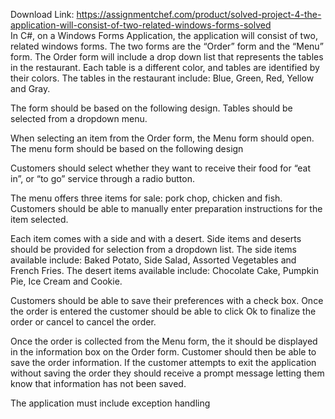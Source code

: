 Download Link: https://assignmentchef.com/product/solved-project-4-the-application-will-consist-of-two-related-windows-forms-solved
<br>
In C#, on a Windows Forms Application, the application will consist of two, related windows forms.  The two forms are the “Order” form and the “Menu” form.  The Order form will include a drop down list that represents the tables in the restaurant.  Each table is a different color, and tables are identified by their colors.  The tables in the restaurant include:  Blue, Green, Red, Yellow and Gray.

The form should be based on the following design.  Tables should be selected from a dropdown menu.

When selecting an item from the Order form, the Menu form should open.  The menu form should be based on the following design




Customers should select whether they want to receive their food for “eat in”, or “to go” service through a radio button.

The menu offers three items for sale:  pork chop, chicken and fish.  Customers should be able to manually enter preparation instructions for the item selected.

Each item comes with a side and with a desert.  Side items and deserts should be provided for selection from a dropdown list.  The side items available include:  Baked Potato, Side Salad, Assorted Vegetables and French Fries.  The desert items available include:  Chocolate Cake, Pumpkin Pie, Ice Cream and Cookie.

Customers should be able to save their preferences with a check box.  Once the order is entered the customer should be able to click Ok to finalize the order or cancel to cancel the order.

Once the order is collected from the Menu form, the it should be displayed in the information box on the Order form.  Customer should then be able to save the order information.  If the customer attempts to exit the application without saving the order they should receive a prompt message letting them know that information has not been saved.

The application must include exception handling